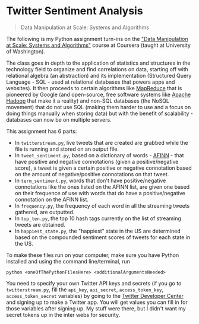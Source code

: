 # Twitter Sentiment Analysis
> Data Manipulation at Scale: Systems and Algorithms

The following is my Python assignment turn-ins on the ["Data Manipulation at Scale: Systems and Algorithms"](https://www.coursera.org/learn/data-manipulation) course at Coursera (taught at University of Washington). 

The class goes in depth to the application of statistics and structures in the technology field to organize and find correlations on data, starting off with relational algebra (an abstraction) and its implementation (Structured Query Language - SQL - used at relational databases that powers apps and websites). It then proceeds to certain algorithms like [MapReduce](http://research.google.com/archive/mapreduce.html) that is pioneered by Google (and open-source, free software systems like [Apache Hadoop](https://hadoop.apache.org) that make it a reality) and non-SQL databases (the NoSQL movement) that do not use SQL (making them harder to use and a focus on doing things manually when storing data) but with the benefit of scalability - databases can now be on multiple servers.

This assignment has 6 parts:
  
* In `twitterstream.py`, live tweets that are created are grabbed while the file is running and stored on an output file.
* In `tweet_sentiment.py`, based on a dictionary of words - [AFINN](www2.imm.dtu.dk/pubdb/views/public) - that have positive and negative connotations (given a positive/negative score), a tweet is given a certain positive or negative connotation based on the amount of negative/positive connotations on that tweet.
* In `term_sentiment.py`, words that don't have positive/negative connotations like the ones listed on the AFINN list, are given one based on their frequence of use with words that do have a positive/negative connotation on the AFINN list.
* In `frequency.py`, the frequency of each word in all the streaming tweets gathered, are outputted.
* In `top_ten.py`, the top 10 hash tags currently on the list of streaming tweets are obtained.
* In `happiest_state.py`, the "happiest" state in the US are determined based on the compounded sentiment scores of tweets for each state in the US.

To make these files run on your computer, make sure you have Python installed and using the command line/terminal, run 

`python <oneOfThePythonFilesHere> <additionalArgumentsNeeded>`

You need to specify your own Twitter API keys and secrets (if you go to `twitterstream.py`, fill the `api_key`, `api_secret`, `access_token_key`, `access_token_secret` variables) by going to the [Twitter Developer Center](https://dev.twitter.com) and signing up to make a Twitter app. You will get values you can fill in for those variables after signing up. My stuff were there, but I didn't want my secret tokens up in the inter webs for security.